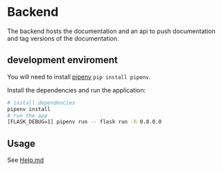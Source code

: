 # Backend

The backend hosts the documentation and an api to push documentation and
tag versions of the documentation.

## development enviroment

You will need to install [pipenv](https://github.com/pypa/pipenv) `pip install pipenv`.

Install the dependencies and run the application:

```sh
# install dependencies
pipenv install
# run the app
[FLASK_DEBUG=1] pipenv run -- flask run -h 0.0.0.0
```

## Usage

See [Help.md](Help.md)
